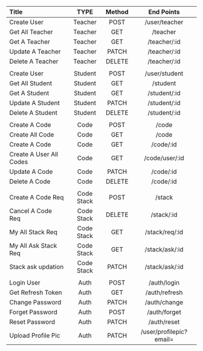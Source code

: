 | Title              | TYPE        | Method    |  End Points      |
| :----------------  | :------:    | :--------:| :-----------:    |
| Create User        |   Teacher   | POST      | /user/teacher    |
| Get All Teacher    |   Teacher   | GET       |  /teacher        |
| Get A Teacher      |   Teacher   | GET       |  /teacher/:id    |
| Update A Teacher      |   Teacher   | PATCH       |  /teacher/:id    |
| Delete A Teacher      |   Teacher   | DELETE       |  /teacher/:id    |
||
| Create User        |   Student   | POST      | /user/student    |
| Get All Student    |   Student   | GET       |  /student        |
| Get A Student      |   Student   | GET       |  /student/:id    |
| Update A Student      |   Student   | PATCH       |  /student/:id    |
| Delete A Student      |   Student   | DELETE       |  /student/:id    |
||
| Create A Code        |   Code   | POST      | /code    |
| Create All Code        |   Code   | GET      | /code    |
| Create A Code        |   Code   | GET      | /code/:id    |
| Create A User All Codes        |   Code   | GET      | /code/user/:id    |
| Update A Code        |   Code   | PATCH      | /code/:id    |
| Delete A Code        |   Code   | DELETE      | /code/:id    |
||
| Create A Code Req        |   Code Stack   | POST      | /stack    |
| Cancel A Code Req        |   Code Stack   | DELETE      | /stack/:id    |
| My All Stack Req        |   Code Stack   | GET      | /stack/req/:id    |
| My All Ask Stack Req        |   Code Stack   | GET      | /stack/ask/:id    |
| Stack ask updation        |   Code Stack   | PATCH      | /stack/ask/:id    |
||
| Login User        |   Auth   | POST      | /auth/login    |
| Get Refresh Token        |   Auth   | GET      | /auth/refresh    |
| Change Password        |   Auth   | PATCH      | /auth/change    |
| Forget Password        |   Auth   | POST      | /auth/forget    |
| Reset Password        |   Auth   | PATCH      | /auth/reset    |
| Upload Profile Pic        |   Auth   | PATCH      | /user/profilepic?email=    |
